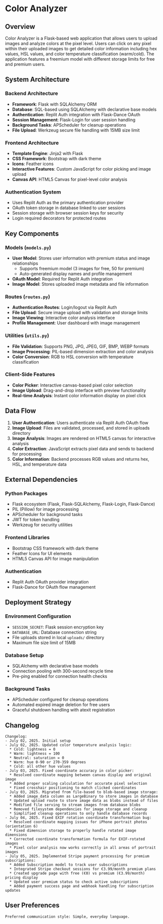 # Color Analyzer

## Overview

Color Analyzer is a Flask-based web application that allows users to upload images and analyze colors at the pixel level. Users can click on any pixel within their uploaded images to get detailed color information including hex values, HSL values, and color temperature classification (warm/cold). The application features a freemium model with different storage limits for free and premium users.

## System Architecture

### Backend Architecture
- **Framework**: Flask with SQLAlchemy ORM
- **Database**: SQL-based using SQLAlchemy with declarative base models
- **Authentication**: Replit Auth integration with Flask-Dance OAuth
- **Session Management**: Flask-Login for user session handling
- **Background Tasks**: APScheduler for cleanup operations
- **File Upload**: Werkzeug secure file handling with 15MB size limit

### Frontend Architecture
- **Template Engine**: Jinja2 with Flask
- **CSS Framework**: Bootstrap with dark theme
- **Icons**: Feather icons
- **Interactive Features**: Custom JavaScript for color picking and image upload
- **Canvas API**: HTML5 Canvas for pixel-level color analysis

### Authentication System
- Uses Replit Auth as the primary authentication provider
- OAuth token storage in database linked to user sessions
- Session storage with browser session keys for security
- Login required decorators for protected routes

## Key Components

### Models (`models.py`)
- **User Model**: Stores user information with premium status and image relationships
  - Supports freemium model (3 images for free, 50 for premium)
  - Auto-generated display names and profile management
- **OAuth Model**: Required for Replit Auth integration
- **Image Model**: Stores uploaded image metadata and file information

### Routes (`routes.py`)
- **Authentication Routes**: Login/logout via Replit Auth
- **File Upload**: Secure image upload with validation and storage limits
- **Image Viewing**: Interactive color analysis interface
- **Profile Management**: User dashboard with image management

### Utilities (`utils.py`)
- **File Validation**: Supports PNG, JPG, JPEG, GIF, BMP, WEBP formats
- **Image Processing**: PIL-based dimension extraction and color analysis
- **Color Conversion**: RGB to HSL conversion with temperature classification

### Client-Side Features
- **Color Picker**: Interactive canvas-based pixel color selection
- **Image Upload**: Drag-and-drop interface with preview functionality
- **Real-time Analysis**: Instant color information display on pixel click

## Data Flow

1. **User Authentication**: Users authenticate via Replit Auth OAuth flow
2. **Image Upload**: Files are validated, processed, and stored in uploads directory
3. **Image Analysis**: Images are rendered on HTML5 canvas for interactive analysis
4. **Color Extraction**: JavaScript extracts pixel data and sends to backend for processing
5. **Color Information**: Backend processes RGB values and returns hex, HSL, and temperature data

## External Dependencies

### Python Packages
- Flask ecosystem (Flask, Flask-SQLAlchemy, Flask-Login, Flask-Dance)
- PIL (Pillow) for image processing
- APScheduler for background tasks
- JWT for token handling
- Werkzeug for security utilities

### Frontend Libraries
- Bootstrap CSS framework with dark theme
- Feather Icons for UI elements
- HTML5 Canvas API for image manipulation

### Authentication
- Replit Auth OAuth provider integration
- Flask-Dance for OAuth flow management

## Deployment Strategy

### Environment Configuration
- `SESSION_SECRET`: Flask session encryption key
- `DATABASE_URL`: Database connection string
- File uploads stored in local `uploads/` directory
- Maximum file size limit of 15MB

### Database Setup
- SQLAlchemy with declarative base models
- Connection pooling with 300-second recycle time
- Pre-ping enabled for connection health checks

### Background Tasks
- APScheduler configured for cleanup operations
- Automated expired image deletion for free users
- Graceful shutdown handling with atexit registration

## Changelog
```
Changelog:
- July 02, 2025. Initial setup
- July 02, 2025. Updated color temperature analysis logic:
  * Cold: lightness = 0
  * Warm: lightness = 100  
  * Neutral: saturation = 0
  * Warm: hue 0-90 or 270-359 degrees
  * Cold: all other hue values
- July 03, 2025. Fixed coordinate accuracy in color picker:
  * Resolved coordinate mapping between canvas display and original image
  * Added proper scaling calculation for accurate pixel selection
  * Fixed crosshair positioning to match clicked coordinates
- July 03, 2025. Migrated from file-based to blob-based image storage:
  * Added image_data column as LargeBinary to store images in database
  * Updated upload route to store image data as blobs instead of files
  * Modified file serving to stream images from database blobs
  * Removed filesystem dependencies for image storage and cleanup
  * Simplified cleanup operations to only handle database records
- July 04, 2025. Fixed EXIF rotation coordinate transformation bug:
  * Resolved coordinate mapping issues for iPhone portrait photos (orientation 6)
  * Fixed dimension storage to properly handle rotated image dimensions
  * Corrected coordinate transformation formula for EXIF-rotated images
  * Pixel color analysis now works correctly in all areas of portrait images
- July 05, 2025. Implemented Stripe payment processing for premium subscriptions:
  * Added Subscription model to track user subscriptions
  * Integrated Stripe checkout sessions for €3.99/month premium plans
  * Created upgrade page with free (€0) vs premium (€3.99/month) pricing display
  * Updated user premium status to check active subscriptions
  * Added payment success page and webhook handling for subscription updates
```

## User Preferences

```
Preferred communication style: Simple, everyday language.
```